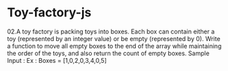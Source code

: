 # Toy-factory-js
02.A toy factory is packing toys into boxes. Each box can contain either a toy (represented by an integer value) or be empty (represented by 0). Write a function to move all empty boxes to the end of the array while maintaining the order of the toys, and also return the count of empty boxes.   Sample Input :  Ex : Boxes = [1,0,2,0,3,4,0,5]
